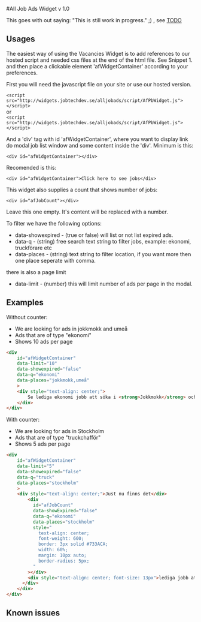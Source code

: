 #All Job Ads Widget v 1.0

This goes with out saying: "This is still work in progress." ;) ,
see [TODO]( https://github.com//blob/master/TODO.md)

Usages
------
The easiest way of using the Vacancies Widget is to add references to our hosted script and needed css files at the end of the html file. See Snippet 1.
and then place a clickable element 'afWidgetContainer' according to your preferences. 

First you will need the javascript file on your site or use our hosted version.

`<script src="http://widgets.jobtechdev.se/alljobads/script/AfPbWidget.js"></script>`
<br> or <br>
`<script src="http://widgets.jobtechdev.se/alljobads/script/AfPbWidget.js"></script>`

And a 'div' tag with id 'afWidgetContainer', where you want to display link do modal job list window and some content inside the 'div'.
Minimum is this:

`<div id="afWidgetContainer"></div>`

Recomended is this: 

`<div id="afWidgetContainer">Click here to see jobs</div>`

This widget also supplies a count that shows number of jobs:

`<div id="afJobCount"></div>`

Leave this one empty. It's content will be replaced with a number. 


To filter we have the following options: 

* data-showexpired - (true or false) will list or not list expired ads. 
* data-q           - (string) free search text string to filter jobs, example: ekonomi, truckförare etc 
* data-places      - (string) text string to filter location, if you want more then one place seperate with comma. 

there is also a page limit 

* data-limit       - (number) this will limit number of ads per page in the modal.



Examples
--------

Without counter:
* We are looking for ads in jokkmokk and umeå
* Ads that are of type "ekonomi"
* Shows 10 ads per page

```html
<div
    id="afWidgetContainer"
    data-limit="10"
    data-showexpired="false"
    data-q="ekonomi"
    data-places="jokkmokk,umeå"
    >
    <div style="text-align: center;">
        Se lediga ekonomi jobb att söka i <strong>Jokkmokk</strong> och <strong>Umeå</strong>
    </div>
</div>
```


With counter:
* We are looking for ads in Stockholm
* Ads that are of type "truckchafför"
* Shows 5 ads per page

```html
<div
    id="afWidgetContainer"
    data-limit="5"
    data-showexpired="false"
    data-q="truck"
    data-places="stockholm"
    >
    <div style="text-align: center;">Just nu finns det</div>
        <div
          id="afJobCount"
          data-showExpired="false"
          data-q="ekonomi"
          data-places="stockholm"
          style="    
            text-align: center;
            font-weight: 600;
            border: 3px solid #733ACA;
            width: 60%;
            margin: 10px auto;
            border-radius: 5px; 
          "
        ></div>
        <div style="text-align: center; font-size: 13px">lediga jobb att söka i <strong>Stockholm</strong></div>
      </div>
    </div>
</div>
```


Known issues
------------

